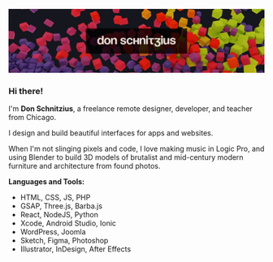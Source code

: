 ![Don Schnitzius Github Header](https://raw.githubusercontent.com/don1138/don1138/master/github-header.jpg)

### Hi there!

I'm **Don Schnitzius**, a freelance remote designer, developer, and teacher from Chicago.

I design and build beautiful interfaces for apps and websites.

When I'm not slinging pixels and code, I love making music in Logic Pro, and using Blender to build 3D models of brutalist and mid-century modern furniture and architecture from found photos.

**Languages and Tools:**

- HTML, CSS, JS, PHP
- GSAP, Three.js, Barba.js
- React, NodeJS, Python
- Xcode, Android Studio, Ionic
- WordPress, Joomla
- Sketch, Figma, Photoshop
- Illustrator, InDesign, After Effects
